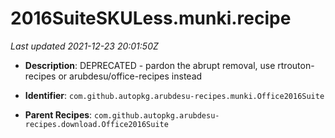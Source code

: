 # 2016SuiteSKULess.munki.recipe

_Last updated 2021-12-23 20:01:50Z_

- **Description**: DEPRECATED - pardon the abrupt removal, use rtrouton-recipes or arubdesu/office-recipes instead

- **Identifier**: `com.github.autopkg.arubdesu-recipes.munki.Office2016Suite`

- **Parent Recipes**: `com.github.autopkg.arubdesu-recipes.download.Office2016Suite`

